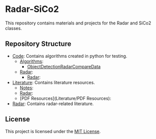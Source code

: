 # Radar-SiCo2

This repository contains materials and projects for the Radar and SiCo2 classes.

## Repository Structure

- [Code](Code/): Contains algorithms created in python for testing.
  - [Algorithms](Code/Algorithms):
    - [ObjectDetectionRadarCompareData](Code/Algorithms/ObjectDetectionRadarCompareData.py)
  - [Radar](Code/Radar):
    - [Radar](Code/Radar/Radar):
- [Literature](Literature/): Contains literature resources.
  - [Notes](Literature/Notes):
  - [Radar](Literature/Radar):
  - [PDF Resources](Literature/PDF Resources):
- [Radar](Literature/Radar/): Contains radar-related literature.

## License

This project is licensed under the [MIT License](LICENSE.md).
